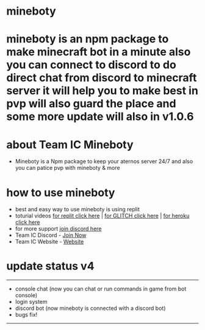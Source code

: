 mineboty
========

mineboty is an npm package to make minecraft bot in a minute 
also you can connect to discord to do direct chat from discord to minecraft server
it will help you to make best in pvp will also guard the place
and some more update will also in v1.0.6
=====================

# about Team IC Mineboty 

- Mineboty is a Npm package to keep your aternos server 24/7 and also you can patice pvp with mineboty & more


# how to use mineboty

- best and easy way to use mineboty is using replit 
- toturial videos [for replit click here](https://www.youtube.com/watch?v=WZwroM4NdBU&t=0s)   |   [for GLITCH click here](https://www.youtube.com/watch?v=6sPwCrHFYCY) | [for heroku click here](https://www.youtube.com/watch?v=YMVFHtkmSzg)
- for more support [join discord here](https://discord.gg/8bM62csKYd)
- Team IC Discord - [Join Now](https://dsc.gg/team-ic)
- Team IC Website - [Website](https://team-ic.ddns.net/)

# update status v4

- - - - - - - - - - - - - - - - - - - - - - - - - - - - - - - - - - - - - - - - -
- console chat (now you can chat or run commands in game from bot console)
- login system
- discord bot (now mineboty is connected with a discord bot)
- bugs fix!                            
- - - - - - - - - - - - - - - - - - - - - - - - - - - - - - - - - - - - - - - - -                             

